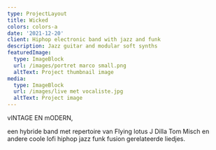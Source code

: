 ```yaml
---
type: ProjectLayout
title: Wicked
colors: colors-a
date: '2021-12-20'
client: Hiphop electronic band with jazz and funk
description: Jazz guitar and modular soft synths
featuredImage:
  type: ImageBlock
  url: /images/portret marco small.png
  altText: Project thumbnail image
media:
  type: ImageBlock
  url: /images/live met vocaliste.jpg
  altText: Project image
---
```

vINTAGE EN mODERN, 

een hybride
band met repertoire van Flying lotus J Dilla Tom Misch en andere coole lofi
hiphop jazz funk fusion gerelateerde liedjes.



